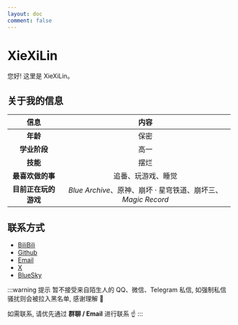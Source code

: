 ```yaml
---
layout: doc
comment: false
---
```


# XieXiLin

您好! 这里是 XieXiLin。

## 关于我的信息

|         信息         |                             内容                              |
| :------------------: | :-----------------------------------------------------------: |
|       **年龄**       |                             保密                              |
|     **学业阶段**     |                             高一                              |
|       **技能**       |                             摆烂                              |
|   **最喜欢做的事**   |                      追番、玩游戏、睡觉                       |
| **目前正在玩的游戏** | _Blue Archive_、原神、崩坏 · 星穹铁道、崩坏三、_Magic Record_ |

## 联系方式

- [BiliBili](https://space.bilibili.com/495468749)
- [Github](https://github.com/XieXiLin2)
- [Email](mailto:support@xiexilin.com)
- [X](https://twitter.com/XieXiLin3)
- [BlueSky](https://bsky.app/profile/chiyoda.moe)

:::warning 提示
暂不接受来自陌生人的 QQ、微信、Telegram 私信, 如强制私信骚扰则会被拉入黑名单, 感谢理解 :pray:

如需联系, 请优先通过 **群聊 / Email** 进行联系 :point_up:
:::
